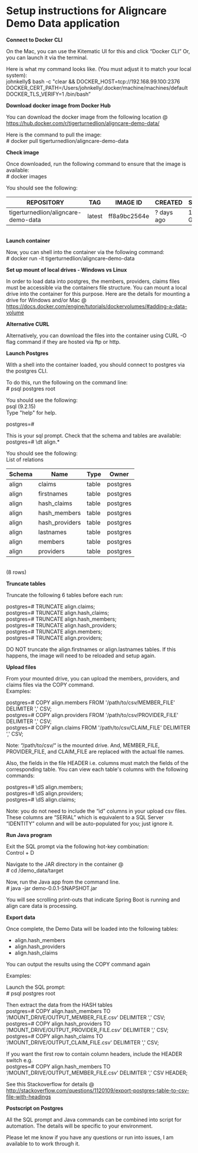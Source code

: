 # Setup instructions for Aligncare Demo Data application
<b>Connect to Docker CLI</b><p>
On the Mac, you can use the Kitematic UI for this and click “Docker CLI”
Or, you can launch it via the terminal.<p>

Here is what my command looks like.  (You must adjust it to match your local system):<br>
johnkelly$ bash -c "clear && DOCKER_HOST=tcp://192.168.99.100:2376 DOCKER_CERT_PATH=/Users/johnkelly/.docker/machine/machines/default DOCKER_TLS_VERIFY=1 /bin/bash”<p>

<b>Download docker image from Docker Hub</b><p>
You can download the docker image from the following location @ <a href="https://hub.docker.com/r/tigerturnedlion/aligncare-demo-data/">https://hub.docker.com/r/tigerturnedlion/aligncare-demo-data/</a>

Here is the command to pull the image:<br>
&#35; docker pull tigerturnedlion/aligncare-demo-data

<b>Check image</b><p>
Once downloaded, run the following command to ensure that the image is available:<br>
&#35; docker images

You should see the following:<br>

| REPOSITORY | TAG | IMAGE ID | CREATED | SIZE |
| --- | --- | --- | --- | --- |
| tigerturnedlion/aligncare-demo-data | latest | ff8a9bc2564e | ? days ago | 1.29 GB |
<br>
<b>Launch container</b><p>
Now, you can shell into the container via the following command:<br>
&#35; docker run -it tigerturnedlion/aligncare-demo-data

<b>Set up mount of local drives - Windows vs Linux</b><p>
In order to load data into postgres, the members, providers, claims files must be accessible via the containers file structure.  You can mount a local drive into the container for this purpose.  Here are the details for mounting a drive for Windows and/or Mac @ <a href="https://docs.docker.com/engine/tutorials/dockervolumes/#adding-a-data-volume">https://docs.docker.com/engine/tutorials/dockervolumes/#adding-a-data-volume</a>

<b>Alternative CURL</b><p>
Alternatively, you can download the files into the container using CURL -O flag command if they are hosted via ftp or http.<p>

<b>Launch Postgres</b><p>
With a shell into the container loaded, you should connect to postgres via the postgres CLI.<p>

To do this, run the following on the command line:<br>
&#35; psql postgres root<p>

You should see the following:<br>
psql (9.2.15)<br>
Type "help" for help.<p>

postgres=#<p>

This is your sql prompt.  Check that the schema and tables are available:<br>
postgres=# \dt align.*<p>

You should see the following:<br>
             List of relations<br>

| Schema | Name | Type | Owner |
| --- | --- | --- | --- |
| align | claims | table | postgres |
| align | firstnames | table | postgres |
| align | hash_claims | table | postgres |
| align | hash_members | table | postgres |
| align | hash_providers | table | postgres |
| align | lastnames | table | postgres |
| align | members | table | postgres |
| align | providers | table | postgres |
<br>
(8 rows)<p>

<b>Truncate tables</b><p>

Truncate the following 6 tables before each run:<p>

postgres=# TRUNCATE align.claims;<br>
postgres=# TRUNCATE align.hash_claims;<br>
postgres=# TRUNCATE align.hash_members;<br>
postgres=# TRUNCATE align.hash_providers;<br>
postgres=# TRUNCATE align.members;<br>
postgres=# TRUNCATE align.providers;<p>

DO NOT truncate the align.firstnames or align.lastnames tables.  If this happens, the image will need to be reloaded and setup again.<p>

<b>Upload files</b><p>

From your mounted drive, you can upload the members, providers, and claims files via the COPY command.<br>
Examples:<p>

postgres=# COPY align.members FROM '/path/to/csv/MEMBER_FILE' DELIMITER ',' CSV;<br>
postgres=# COPY align.providers FROM '/path/to/csv/PROVIDER_FILE' DELIMITER ',' CSV;<br>
postgres=# COPY align.claims FROM '/path/to/csv/CLAIM_FILE' DELIMITER ',' CSV;<p>

Note: “/path/to/csv/“ is the mounted drive.  And, MEMBER_FILE, PROVIDER_FILE, and CLAIM_FILE are replaced with the actual file names.<p>

Also, the fields in the file HEADER i.e. columns must match the fields of the corresponding table.  You can view each table's columns with the following commands:<p>

postgres=# \dS align.members;<br>
postgres=# \dS align.providers;<br>
postgres=# \dS align.claims;<p>

Note: you do not need to include the “id” columns in your upload csv files.  These columns are “SERIAL” which is equivalent to a SQL Server “IDENTITY” column and will be auto-populated for you; just ignore it.<p>

<b>Run Java program</b><p>

Exit the SQL prompt via the following hot-key combination:<br>
Control + D<p>

Navigate to the JAR directory in the container @<br>
&#35; cd /demo_data/target<p>

Now, run the Java app from the command line.<br>
&#35; java -jar demo-0.0.1-SNAPSHOT.jar<p>

You will see scrolling print-outs that indicate Spring Boot is running and align care data is processing.<p>

<b>Export data</b><p>
Once complete, the Demo Data will be loaded into the following tables:<p>

- align.hash_members
- align.hash_providers
- align.hash_claims

You can output the results using the COPY command again<p>

Examples:<p>

Launch the SQL prompt:<br>
&#35; psql postgres root<p>

Then extract the data from the HASH tables<br>
postgres=# COPY align.hash_members TO ‘/MOUNT_DRIVE/OUTPUT_MEMBER_FILE.csv' DELIMITER ',' CSV;<br>
postgres=# COPY align.hash_providers TO ‘/MOUNT_DRIVE/OUTPUT_PROVIDER_FILE.csv' DELIMITER ',' CSV;<br>
postgres=# COPY align.hash_claims TO ‘/MOUNT_DRIVE/OUTPUT_CLAIM_FILE.csv' DELIMITER ',' CSV;<p>

If you want the first row to contain column headers, include the HEADER switch e.g.<br>
postgres=# COPY align.hash_members TO ‘/MOUNT_DRIVE/OUTPUT_MEMBER_FILE.csv' DELIMITER ',’ CSV HEADER;<p>

See this Stackoverflow for details @ <a href="http://stackoverflow.com/questions/1120109/export-postgres-table-to-csv-file-with-headings">http://stackoverflow.com/questions/1120109/export-postgres-table-to-csv-file-with-headings</a><p>

<b>Postscript on Postgres</b><p>
All the SQL prompt and Java commands can be combined into script for automation.  The details will be specific to your environment.<p>

Please let me know if you have any questions or run into issues, I am available to to work through it.